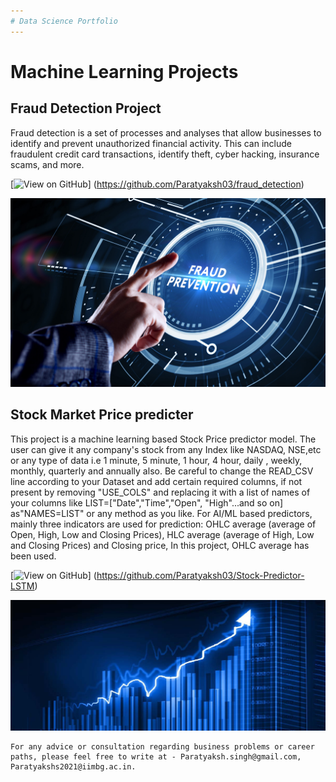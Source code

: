 ```yaml
---
# Data Science Portfolio
---
```


# Machine Learning Projects

## Fraud Detection Project

Fraud detection is a set of processes and analyses that allow businesses to identify and prevent unauthorized financial activity. This can include fraudulent credit card transactions, identify theft, cyber hacking, insurance scams, and more.

[![View on GitHub](https://img.shields.io/badge/GitHub-View_on_GitHub-blue?logo=GitHub)] (https://github.com/Paratyaksh03/fraud_detection)

<center><img src="assets/img/fraud detection.jpg"></center>





## Stock Market Price predicter

This project is a machine learning based Stock Price predictor model. The user can give it any company's stock from any Index like NASDAQ, NSE,etc or any type of data i.e 1 minute, 5 minute, 1 hour, 4 hour, daily , weekly, monthly, quarterly and annually also. 
Be careful to change the READ_CSV line according to your Dataset and add certain required columns, if not present by removing "USE_COLS" and replacing it with a list of names of your columns like LIST=["Date","Time","Open", "High"...and so on] as"NAMES=LIST" or any method as you like. For AI/ML based predictors, mainly three indicators are used for prediction: OHLC average (average of Open, High, Low and Closing Prices), HLC average (average of High, Low and Closing Prices) and Closing price, In this project, OHLC average has been used.

[![View on GitHub](https://img.shields.io/badge/GitHub-View_on_GitHub-blue?logo=GitHub)] (https://github.com/Paratyaksh03/Stock-Predictor-LSTM)

<center><img src="assets/img/stock_prediction.jpg"></center>



```
For any advice or consultation regarding business problems or career paths, please feel free to write at - Paratyaksh.singh@gmail.com, Paratyakshs2021@iimbg.ac.in.

```
